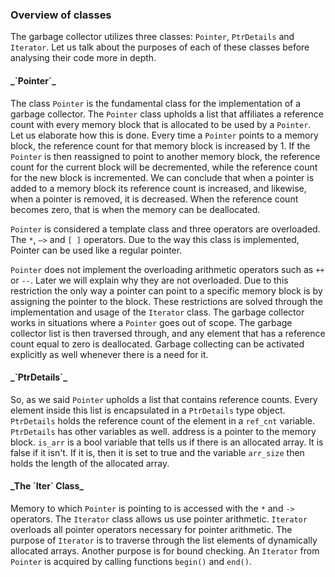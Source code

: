 <h3>Overview of classes</h3>

The garbage collector utilizes three classes: `Pointer`, `PtrDetails` and `Iterator`.
Let us talk about the purposes of each of these classes before analysing their code more
in depth.

<h4>_`Pointer`_</h4>

The class `Pointer` is the fundamental class for the implementation of a garbage collector.
The `Pointer` class upholds a list that affiliates a reference count with every memory
block that is allocated to be used by a `Pointer`. Let us elaborate how this is done.
Every time a `Pointer` points to a memory block, the reference count for that memory block
is increased by 1. If the `Pointer` is then reassigned to point to another memory block,
the reference count for the current block will be decremented, while the reference count
for the new block is incremented. We can conclude that when a pointer is added to a memory
block its reference count is increased, and likewise, when a pointer is removed, it is
decreased. When the reference count becomes zero, that is when the memory can be
deallocated.

`Pointer` is considered a template class and three operators are overloaded. The `*`, `–>`
and `[ ]` operators. Due to the way this class is implemented, Pointer can be used like a
regular pointer.

`Pointer` does not implement the overloading arithmetic operators such as `++` or `--`.
Later we will explain why they are not overloaded. Due to this restriction the only way a
pointer can point to a specific memory block is by assigning the pointer to the block.
These restrictions are solved through the implementation and usage of the `Iterator` class.
The garbage collector works in situations where a `Pointer` goes out of scope. The garbage
collector list is then traversed through, and any element that has a reference count
equal to zero is deallocated. Garbage collecting can be activated explicitly as well
whenever there is a need for it.

<h4>_`PtrDetails`_</h4>

So, as we said `Pointer` upholds a list that contains reference counts. Every element
inside this list is encapsulated in a `PtrDetails` type object. `PtrDetails` holds the
reference count of the element in a `ref_cnt` variable. `PtrDetails` has other variables as
well. address is a pointer to the memory block. `is_arr` is a bool variable that tells us
if there is an allocated array. It is false if it isn't. If it is, then it is set to true
and the variable `arr_size` then holds the length of the allocated array.

<h4>_The `Iter` Class_</h4>

Memory to which `Pointer` is pointing to is accessed with the `*` and `->` operators.
The `Iterator` class allows us use pointer arithmetic. `Iterator` overloads all pointer
operators necessary for pointer arithmetic. The purpose of `Iterator` is to traverse
through the list elements of dynamically allocated arrays. Another purpose is for bound
checking. An `Iterator` from `Pointer` is acquired by calling functions `begin()` and
`end()`.